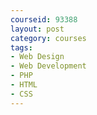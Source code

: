 ```yaml
---
courseid: 93388
layout: post
category: courses
tags:
- Web Design
- Web Development
- PHP
- HTML
- CSS
---
```

